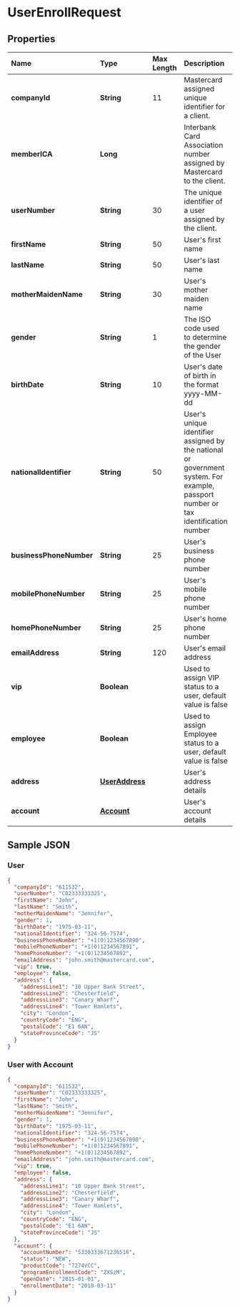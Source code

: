 # UserEnrollRequest

## Properties <a name="properties"></a>

| Name | Type | Max Length | Description | Notes |
| :--- | :--- | :--------- | :---------- | :---- |
| **companyId** | **String** | 11 | Mastercard assigned unique identifier for a client. | [optional] |
| **memberICA** | **Long** | | Interbank Card Association number assigned by Mastercard to the client. | [optional] |
| **userNumber** | **String** | 30 | The unique identifier of a user assigned by the client. ||
| **firstName** | **String** | 50 | User's first name | [optional] |
| **lastName** | **String** | 50 | User's last name | [optional] |
| **motherMaidenName** | **String** | 30 | User's mother maiden name | [optional] |
| **gender** | **String** | 1 | The ISO code used to determine the gender of the User | [optional] |
| **birthDate** | **String** | 10 | User's date of birth in the format yyyy-MM-dd | [optional] |
| **nationalIdentifier** | **String** | 50 | User's unique identifier assigned by the national or government system. For example, passport number or tax identification number | [optional] |
| **businessPhoneNumber** | **String** | 25 | User's business phone number | [optional] |
| **mobilePhoneNumber** | **String** | 25 | User's mobile phone number | [optional] |
| **homePhoneNumber** | **String** | 25 | User's home phone number | [optional] |
| **emailAddress** | **String** | 120 | User's email address | [optional] |
| **vip** | **Boolean** | | Used to assign VIP status to a user, default value is false | [optional] |
| **employee** | **Boolean** | | Used to assign Employee status to a user, default value is false | [optional] |
| **address** | [**UserAddress**](UserAddress.md) | | User's address details | [optional] |
| **account** | [**Account**](Account.md) | | User's account details | [optional] |

## Sample JSON

### User <a name="user"></a>
```json
{
  "companyId": "611532",
  "userNumber": "C02333333325",
  "firstName": "John",
  "lastName": "Smith",
  "motherMaidenName": "Jennifer",
  "gender": 1,
  "birthDate": "1975-03-11",
  "nationalIdentifier": "324-56-7574",
  "businessPhoneNumber": "+1(0)1234567890",
  "mobilePhoneNumber": "+1(0)1234567891",
  "homePhoneNumber": "+1(0)1234567892",
  "emailAddress": "john.smith@mastercard.com",
  "vip": true,
  "employee": false,
  "address": {
    "addressLine1": "10 Upper Bank Street",
    "addressLine2": "Chesterfield",
    "addressLine3": "Canary Wharf",
    "addressLine4": "Tower Hamlets",
    "city": "London",
    "countryCode": "ENG",
    "postalCode": "E1 6AN",
    "stateProvinceCode": "JS"
  }
}
```

### User with Account <a name="user-account"></a>
```json
{
  "companyId": "611532",
  "userNumber": "C02333333325",
  "firstName": "John",
  "lastName": "Smith",
  "motherMaidenName": "Jennifer",
  "gender": 1,
  "birthDate": "1975-03-11",
  "nationalIdentifier": "324-56-7574",
  "businessPhoneNumber": "+1(0)1234567890",
  "mobilePhoneNumber": "+1(0)1234567891",
  "homePhoneNumber": "+1(0)1234567892",
  "emailAddress": "john.smith@mastercard.com",
  "vip": true,
  "employee": false,
  "address": {
    "addressLine1": "10 Upper Bank Street",
    "addressLine2": "Chesterfield",
    "addressLine3": "Canary Wharf",
    "addressLine4": "Tower Hamlets",
    "city": "London",
    "countryCode": "ENG",
    "postalCode": "E1 6AN",
    "stateProvinceCode": "JS"
  },
  "account": {
    "accountNumber": "5330333671236516",
    "status": "NEW",
    "productCode": "7274VCC",
    "programEnrollmentCode": "ZXSzM",
    "openDate": "2015-01-01",
    "enrollmentDate": "2018-03-11"
  }
}
```
